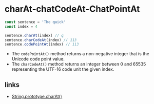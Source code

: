 # charAt-chatCodeAt-ChatPointAt

```js
const sentence = 'The quick'
const index = 4

sentence.charAt(index) // q
sentence.charCodeAt(index) // 113
sentence.codePointAt(index) // 113
```

- The `codePointAt()` method returns a non-negative integer that is the Unicode code point value.
- The `charCodeAt()` method returns an integer between 0 and 65535 representing the UTF-16 code unit the given index.

## links

- [String.prototype.charAt()](https://developer.mozilla.org/en-US/docs/Web/JavaScript/Reference/Global_Objects/String/charAt)
